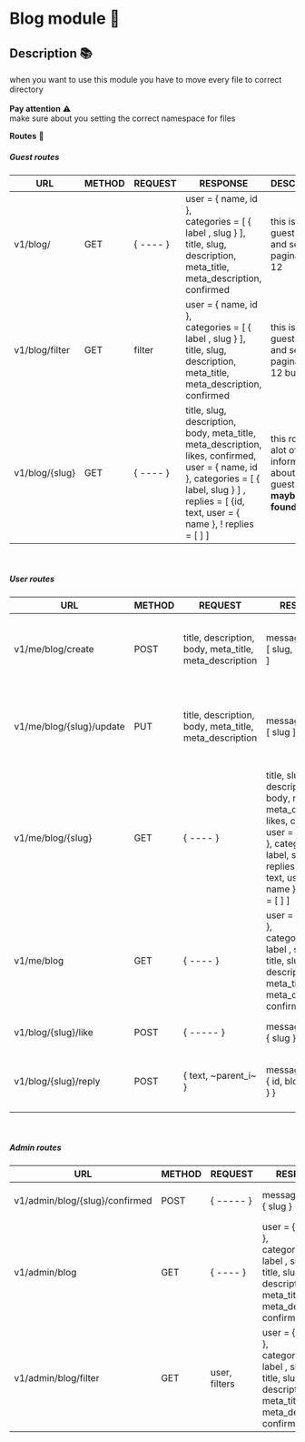 # Blog module 🧩
## Description 📚
when you want to use this module you have to move every file to correct directory<br><br>
**Pay attention**  ⚠️ 
<br>make sure about you setting the correct namespace for files

**Routes** 🚀

##### Guest routes

| URL | METHOD | REQUEST | RESPONSE                                                                                                                                 | DESCRIPTION                                                                               |
| ----- | ----- | ----- |------------------------------------------------------------------------------------------------------------------------------------------|-------------------------------------------------------------------------------------------|
| v1/blog/ | GET | { ---- } | user = { name, id }, <br> categories = [ { label , slug } ], <br> title, slug, description, meta_title, meta_description, confirmed      | this is for guest users and set paginate to 12                                            | 
| v1/blog/filter | GET | filter | user = { name, id }, <br> categories = [ { label , slug } ], <br> title, slug, description, meta_title, meta_description, confirmed      | this is for guest users and set paginate to 12 but it filter                              | 
| v1/blog/{slug} | GET | { ---- } | title, slug, description, body, meta_title, meta_description, likes, confirmed, user = { name, id }, categories = [ { label, slug } ] , replies = [ {id, text, user = { name }, ! replies = [ ] ] | this route get alot of information about blog to guest user but  **maybe not found page** |
<br>

##### User routes

| URL                     | METHOD | REQUEST                                                | RESPONSE                                                                                                                                                                                         | DESCRIPTION                                                                               |
|-------------------------| ----- |--------------------------------------------------------|--------------------------------------------------------------------------------------------------------------------------------------------------------------------------------------------------|-------------------------------------------------------------------------------------------|
| v1/me/blog/create       | POST | title, description, body, meta_title, meta_description | message , blog = [ slug, confirmed ]                                                                                                                                                             | This routes make a blog for user so it **important to user logged in**                    |
| v1/me/blog/{slug}/update | PUT | title, description, body, meta_title, meta_description | message , blog = [ slug ]                                                                                                                                                                        | This routes update a blog that user was created and it is **important to user logged in** |
| v1/me/blog/{slug}       | GET | { ---- }                                               | title, slug, description, body, meta_title, meta_description, likes, confirmed, user = { name, id }, categories = [ { label, slug } ], replies = [ {id, text, user = { name }, ! replies = [ ] ] | this route get alot of information about blog to guest user but  **maybe not found page** |
| v1/me/blog              | GET | { ---- }                                               | user = { name, id }, <br> categories = [ { label , slug } ], <br> title, slug, description, meta_title, meta_description, confirmed                                                              | this is for authenticated users and set paginate to 12 **make sure about loggin**         | 
| v1/blog/{slug}/like     | POST | { ----- }                                              | message , blog = { slug }                                                                                                                                                                        | Users can like or deslike blog                                                            |
| v1/blog/{slug}/reply | POST | { text, ~parent_i~ }                                   | message, reply = { id, blog = { slug } }                                                                                                                                                         | reply a blog if parent_id sets it is answer the replyed text                              |

<br>

##### Admin routes

| URL                            | METHOD | REQUEST       | RESPONSE                                                                                                                                                                                         | DESCRIPTION                                                                                 |
|--------------------------------| ----- |---------------|--------------------------------------------------------------------------------------------------------------------------------------------------------------------------------------------------|---------------------------------------------------------------------------------------------|
| v1/admin/blog/{slug}/confirmed | POST | { ----- }     | message, blog = { slug } | Enable or disable blog by admin                                                             |
| v1/admin/blog                  | GET | { ---- }      | user = { name, id }, <br> categories = [ { label , slug } ], <br> title, slug, description, meta_title, meta_description, confirmed                                                              | this is for admin users, to see all blogs and set paginate to 12 **make sure about loggin** | 
| v1/admin/blog/filter           | GET | user, filters | user = { name, id }, <br> categories = [ { label , slug } ], <br> title, slug, description, meta_title, meta_description, confirmed      | this is for admin users admin can filter blog by user id and set paginate to 12             | 
